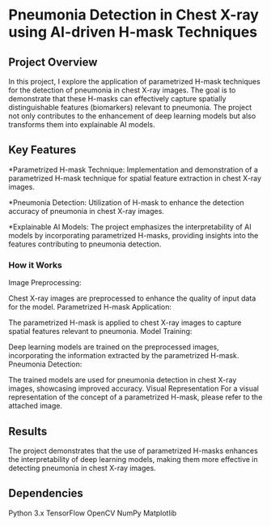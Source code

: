 # Pneumonia Detection in Chest X-ray using AI-driven H-mask Techniques

## Project Overview
In this project, I explore the application of parametrized H-mask techniques for the detection of pneumonia in chest X-ray images. The goal is to demonstrate that these H-masks can effectively capture spatially distinguishable features (biomarkers) relevant to pneumonia. The project not only contributes to the enhancement of deep learning models but also transforms them into explainable AI models.

## Key Features
*Parametrized H-mask Technique: Implementation and demonstration of a parametrized H-mask technique for spatial feature extraction in chest X-ray images.

*Pneumonia Detection: Utilization of H-mask to enhance the detection accuracy of pneumonia in chest X-ray images.

*Explainable AI Models: The project emphasizes the interpretability of AI models by incorporating parametrized H-masks, providing insights into the features contributing to pneumonia detection.

### How it Works
Image Preprocessing:

Chest X-ray images are preprocessed to enhance the quality of input data for the model.
Parametrized H-mask Application:

The parametrized H-mask is applied to chest X-ray images to capture spatial features relevant to pneumonia.
Model Training:

Deep learning models are trained on the preprocessed images, incorporating the information extracted by the parametrized H-mask.
Pneumonia Detection:

The trained models are used for pneumonia detection in chest X-ray images, showcasing improved accuracy.
Visual Representation
For a visual representation of the concept of a parametrized H-mask, please refer to the attached image.

## Results
The project demonstrates that the use of parametrized H-masks enhances the interpretability of deep learning models, making them more effective in detecting pneumonia in chest X-ray images.

## Dependencies
Python 3.x
TensorFlow
OpenCV
NumPy
Matplotlib
